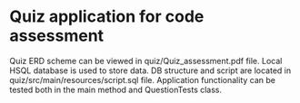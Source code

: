 # Quiz application for code assessment

Quiz ERD scheme can be viewed in quiz/Quiz_assessment.pdf file.
Local HSQL database is used to store data. DB structure and script are located in quiz/src/main/resources/script.sql file.
Application functionality can be tested both in the main method and QuestionTests class.
